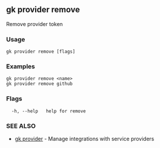 ## gk provider remove

Remove provider token

### Usage
```
gk provider remove [flags]
```

### Examples
```
gk provider remove <name>
gk provider remove github
```

### Flags

```
  -h, --help   help for remove
```

### SEE ALSO

* [gk provider](gk_provider.md)	 - Manage integrations with service providers


